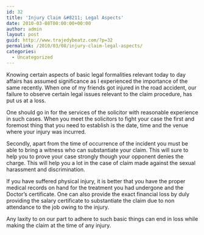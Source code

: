 ```yaml
---
id: 32
title: 'Injury Claim &#8211; Legal Aspects'
date: 2010-03-08T00:00:00+00:00
author: admin
layout: post
guid: http://www.trajedybeatz.com/?p=32
permalink: /2010/03/08/injury-claim-legal-aspects/
categories:
  - Uncategorized
---
```

Knowing certain aspects of basic legal formalities relevant today to day affairs has assumed significance as I experienced the importance of the same recently. When one of my friends got injured in the road accident, our failure to observe certain legal issues relevant to the claim procedure, has put us at a loss.

One should go in for the services of the solicitor with reasonable experience in such cases. When you meet the solicitors to fight your case the first and foremost thing that you need to establish is the date, time and the venue where your injury was incurred.

Secondly, apart from the time of occurrence of the incident you must be able to bring a witness who can substantiate your claim. This will sure to help you to prove your case strongly though your opponent denies the charge. This will help you a lot in the case of claim made against the sexual harassment and discrimination.

If you have suffered physical injury, it is better that you have the proper medical records on hand for the treatment you had undergone and the Doctor&#8217;s certificate. One can also provide the exact financial loss by duly providing the salary certificate to substantiate the claim due to non attendance to the job owing to the injury.

Any laxity to on our part to adhere to such basic things can end in loss while making the claim at the time of any injury.